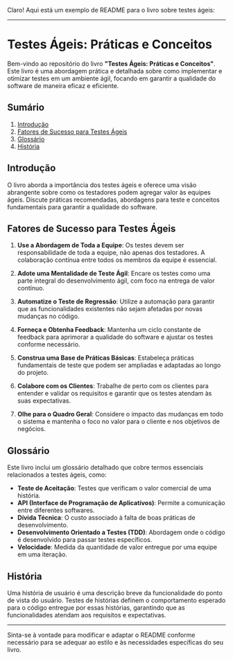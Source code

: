 Claro! Aqui está um exemplo de README para o livro sobre testes ágeis:

---

# **Testes Ágeis: Práticas e Conceitos**

Bem-vindo ao repositório do livro **"Testes Ágeis: Práticas e Conceitos"**. Este livro é uma abordagem prática e detalhada sobre como implementar e otimizar testes em um ambiente ágil, focando em garantir a qualidade do software de maneira eficaz e eficiente.

## Sumário

1. [Introdução](#introdução)
2. [Fatores de Sucesso para Testes Ágeis](#fatores-de-sucesso-para-testes-ágeis)
3. [Glossário](#glossário)
4. [História](#história)

## Introdução

O livro aborda a importância dos testes ágeis e oferece uma visão abrangente sobre como os testadores podem agregar valor às equipes ágeis. Discute práticas recomendadas, abordagens para teste e conceitos fundamentais para garantir a qualidade do software.

## Fatores de Sucesso para Testes Ágeis

1. **Use a Abordagem de Toda a Equipe**: Os testes devem ser responsabilidade de toda a equipe, não apenas dos testadores. A colaboração contínua entre todos os membros da equipe é essencial.
   
2. **Adote uma Mentalidade de Teste Ágil**: Encare os testes como uma parte integral do desenvolvimento ágil, com foco na entrega de valor contínuo.

3. **Automatize o Teste de Regressão**: Utilize a automação para garantir que as funcionalidades existentes não sejam afetadas por novas mudanças no código.

4. **Forneça e Obtenha Feedback**: Mantenha um ciclo constante de feedback para aprimorar a qualidade do software e ajustar os testes conforme necessário.

5. **Construa uma Base de Práticas Básicas**: Estabeleça práticas fundamentais de teste que podem ser ampliadas e adaptadas ao longo do projeto.

6. **Colabore com os Clientes**: Trabalhe de perto com os clientes para entender e validar os requisitos e garantir que os testes atendam às suas expectativas.

7. **Olhe para o Quadro Geral**: Considere o impacto das mudanças em todo o sistema e mantenha o foco no valor para o cliente e nos objetivos de negócios.

## Glossário

Este livro inclui um glossário detalhado que cobre termos essenciais relacionados a testes ágeis, como:

- **Teste de Aceitação**: Testes que verificam o valor comercial de uma história.
- **API (Interface de Programação de Aplicativos)**: Permite a comunicação entre diferentes softwares.
- **Dívida Técnica**: O custo associado à falta de boas práticas de desenvolvimento.
- **Desenvolvimento Orientado a Testes (TDD)**: Abordagem onde o código é desenvolvido para passar testes específicos.
- **Velocidade**: Medida da quantidade de valor entregue por uma equipe em uma iteração.

## História

Uma história de usuário é uma descrição breve da funcionalidade do ponto de vista do usuário. Testes de histórias definem o comportamento esperado para o código entregue por essas histórias, garantindo que as funcionalidades atendam aos requisitos e expectativas.

---

Sinta-se à vontade para modificar e adaptar o README conforme necessário para se adequar ao estilo e às necessidades específicas do seu livro.